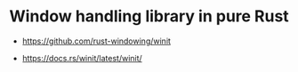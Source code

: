 # Window handling library in pure Rust

- https://github.com/rust-windowing/winit

- https://docs.rs/winit/latest/winit/
